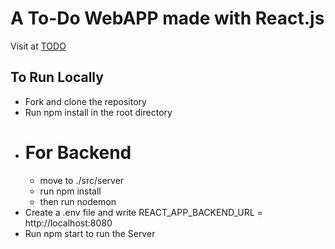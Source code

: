 # A To-Do WebAPP made with React.js

Visit at [TODO](https://todo-next-ui.vercel.app)


## To Run Locally

- Fork and clone the repository
- Run npm install in the root directory
- # For Backend
    - move to ./src/server
    - run npm install
    - then run nodemon
- Create a .env file and write REACT_APP_BACKEND_URL = http://localhost:8080
- Run npm start to run the Server
